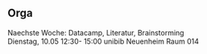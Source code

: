 ## Orga

Naechste Woche: Datacamp, Literatur, Brainstorming  
Dienstag, 10.05 12:30- 15:00 unibib Neuenheim Raum 014

